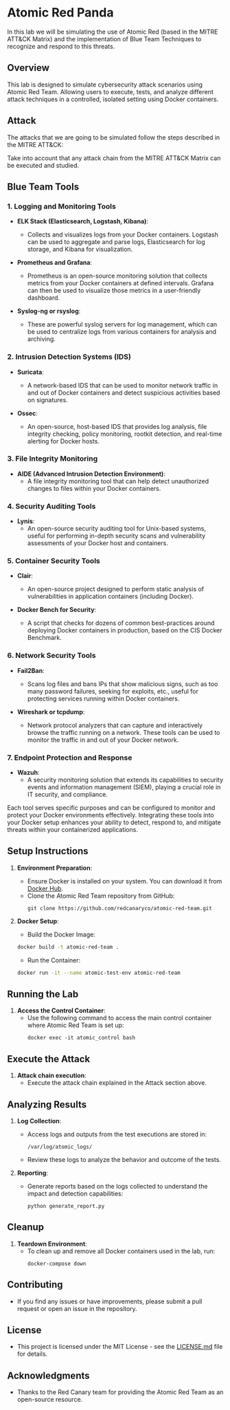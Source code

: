 # Atomic Red Panda

In this lab we will be simulating the use of Atomic Red (based in the MITRE ATT&CK Matrix) and the implementation of Blue Team Techniques to recognize and respond to this threats.

## Overview
This lab is designed to simulate cybersecurity attack scenarios using Atomic Red Team. Allowing users to execute, tests, and analyze different attack techniques in a controlled, isolated setting using Docker containers.

## Attack
The attacks that we are going to be simulated follow the steps described in the MITRE ATT&CK:

Take into account that any attack chain from the MITRE ATT&CK Matrix can be executed and studied.

## Blue Team Tools
### 1. **Logging and Monitoring Tools**

- **ELK Stack (Elasticsearch, Logstash, Kibana)**:
  - Collects and visualizes logs from your Docker containers. Logstash can be used to aggregate and parse logs, Elasticsearch for log storage, and Kibana for visualization.

- **Prometheus and Grafana**:
  - Prometheus is an open-source monitoring solution that collects metrics from your Docker containers at defined intervals. Grafana can then be used to visualize those metrics in a user-friendly dashboard.

- **Syslog-ng or rsyslog**:
  - These are powerful syslog servers for log management, which can be used to centralize logs from various containers for analysis and archiving.

### 2. **Intrusion Detection Systems (IDS)**

- **Suricata**:
  - A network-based IDS that can be used to monitor network traffic in and out of Docker containers and detect suspicious activities based on signatures.

- **Ossec**:
  - An open-source, host-based IDS that provides log analysis, file integrity checking, policy monitoring, rootkit detection, and real-time alerting for Docker hosts.

### 3. **File Integrity Monitoring**

- **AIDE (Advanced Intrusion Detection Environment)**:
  - A file integrity monitoring tool that can help detect unauthorized changes to files within your Docker containers.

### 4. **Security Auditing Tools**

- **Lynis**:
  - An open-source security auditing tool for Unix-based systems, useful for performing in-depth security scans and vulnerability assessments of your Docker host and containers.

### 5. **Container Security Tools**

- **Clair**:
  - An open-source project designed to perform static analysis of vulnerabilities in application containers (including Docker).

- **Docker Bench for Security**:
  - A script that checks for dozens of common best-practices around deploying Docker containers in production, based on the CIS Docker Benchmark.

### 6. **Network Security Tools**

- **Fail2Ban**:
  - Scans log files and bans IPs that show malicious signs, such as too many password failures, seeking for exploits, etc., useful for protecting services running within Docker containers.

- **Wireshark or tcpdump**:
  - Network protocol analyzers that can capture and interactively browse the traffic running on a network. These tools can be used to monitor the traffic in and out of your Docker network.

### 7. **Endpoint Protection and Response**

- **Wazuh**:
  - A security monitoring solution that extends its capabilities to security events and information management (SIEM), playing a crucial role in IT security, and compliance.

Each tool serves specific purposes and can be configured to monitor and protect your Docker environments effectively. Integrating these tools into your Docker setup enhances your ability to detect, respond to, and mitigate threats within your containerized applications.

## Setup Instructions
1. **Environment Preparation**:
    - Ensure Docker is installed on your system. You can download it from [Docker Hub](https://hub.docker.com/).
    - Clone the Atomic Red Team repository from GitHub:
      ```
      git clone https://github.com/redcanaryco/atomic-red-team.git
      ```

2. **Docker Setup**:
    - Build the Docker Image:
    ```bash
    docker build -t atomic-red-team .
    ```
    - Run the Container:
    ```bash
    docker run -it --name atomic-test-env atomic-red-team
    ```

## Running the Lab
1. **Access the Control Container**:
    - Use the following command to access the main control container where Atomic Red Team is set up:
      ```
      docker exec -it atomic_control bash
      ```

## Execute the Attack
1. **Attack chain execution**:
    - Execute the attack chain explained in the Attack section above.

## Analyzing Results
1. **Log Collection**:
    - Access logs and outputs from the test executions are stored in:
      ```
      /var/log/atomic_logs/
      ```
    - Review these logs to analyze the behavior and outcome of the tests.

2. **Reporting**:
    - Generate reports based on the logs collected to understand the impact and detection capabilities:
      ```
      python generate_report.py
      ```

## Cleanup
1. **Teardown Environment**:
    - To clean up and remove all Docker containers used in the lab, run:
      ```
      docker-compose down
      ```

## Contributing
- If you find any issues or have improvements, please submit a pull request or open an issue in the repository.

## License
- This project is licensed under the MIT License - see the [LICENSE.md](LICENSE) file for details.

## Acknowledgments
- Thanks to the Red Canary team for providing the Atomic Red Team as an open-source resource.
